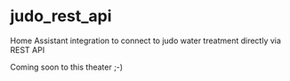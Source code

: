 # judo_rest_api
Home Assistant integration to connect to judo water treatment directly via REST API

Coming soon to this theater ;-)
